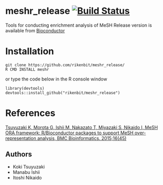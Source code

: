 # meshr_release [![Build Status](https://magnum.travis-ci.com/rikenbit/meshr_release.svg?token=6E5jqenfjNHBfKtQkabT&branch=master)](https://magnum.travis-ci.com/rikenbit/)

Tools for conducting enrichment analysis of MeSH
Release version is available from [Bioconductor](http://www.bioconductor.org/packages/release/bioc/html/meshr.html)

Installation
======
~~~~
git clone https://github.com/rikenbit/meshr_release/
R CMD INSTALL meshr
~~~~
or type the code below in the R console window
~~~~
library(devtools)
devtools::install_github("rikenbit/meshr_release")
~~~~

References
======
[Tsuyuzaki K, Morota G, Ishii M, Nakazato T, Miyazaki S, Nikaido I, MeSH ORA framework: R/Bioconductor packages to support MeSH over-representation analysis, BMC Bioinformatics. 2015;16(45)](http://www.biomedcentral.com/1471-2105/16/45/abstract)

## Authors
- Koki Tsuyuzaki
- Manabu Ishii
- Itoshi Nikaido
